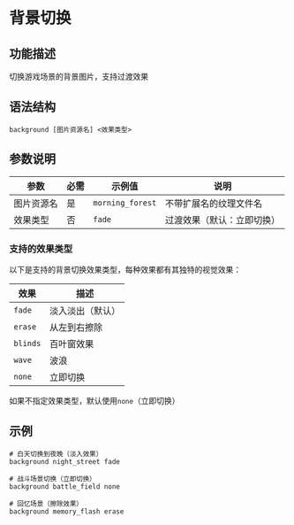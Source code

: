 # 背景切换

## 功能描述
切换游戏场景的背景图片，支持过渡效果

## 语法结构
```text
background [图片资源名] <效果类型>
```

## 参数说明
| 参数 | 必需 | 示例值 | 说明 |
|------|------|--------|------|
| 图片资源名 | 是 | `morning_forest` | 不带扩展名的纹理文件名 |
| 效果类型 | 否 | `fade` | 过渡效果（默认：立即切换） |

### 支持的效果类型

以下是支持的背景切换效果类型，每种效果都有其独特的视觉效果：

| 效果 | 描述 |
|------|------|
| `fade` | 淡入淡出（默认） |
| `erase` | 从左到右擦除 |
| `blinds` | 百叶窗效果 | 
| `wave` | 波浪 |
| `none` | 立即切换 |

如果不指定效果类型，默认使用`none`（立即切换）


## 示例
```text
# 白天切换到夜晚（淡入效果）
background night_street fade

# 战斗场景切换（立即切换）
background battle_field none

# 回忆场景（擦除效果）
background memory_flash erase
```

